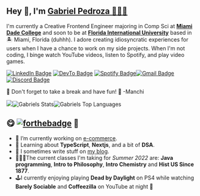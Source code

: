 Hey 👋, I'm [Gabriel Pedroza 🙇🏻‍♂️](https://www.linkedin.com/in/gabrielpedroza/)
----------------------------------------------------------------------------------

I'm currently a Creative Frontend Engineer majoring in Comp Sci at **[Miami Dade College](https://www.mdc.edu/)** and soon to be at **[Florida International University](https://www.fiu.edu/)** based in 🏝 Miami, Florida (duhhh). I adore creating idiosyncratic experiences for users when I have a chance to work on my side projects. When I'm not coding, I binge watch YouTube videos, listen to Spotify, and play video games.

[![LinkedIn Badge](https://img.shields.io/badge/-@gabrielpedroza-0077B5?style=flat-square&labelColor=0077B5&logo=LinkedIn&link=https://www.linkedin.com/in/gabrielpedroza/)](https://www.linkedin.com/in/gabrielpedroza/) [![DevTo Badge](https://img.shields.io/badge/-@gabrielpedroza-0A0A0A?style=flat-square&labelColor=0A0A0A&logo=dev.to&link=https://dev.to/gabrielpedroza)](https://dev.to/gabrielpedroza) [![Spotify Badge](https://img.shields.io/badge/-@gabrielpedroza-1ED760?style=flat-square&labelColor=fff&logo=Spotify&link=https://open.spotify.com/user/31zfd5mi3py2sxojccclfo764bqq)](https://open.spotify.com/user/31zfd5mi3py2sxojccclfo764bqq)[![Gmail Badge](https://img.shields.io/badge/Gmail-D14836?https://img.shields.io/badge/Gmail-D14836?style=flat-square&logo=gmail&logoColor=white&logo=gmail&logoColor=white)](mailto:theegabrielpedroza@gmail.com)[![Discord Badge](https://img.shields.io/badge/Discord-7289DA?https://img.shields.io/badge/Gmail-D14836?style=flat-square&logo=gmail&logoColor=white&logo=discord&logoColor=white)](https://discordapp.com/users/969429853793300490)

🐶 Don't forget to take a break and have fun! 🐶 -Manchi

![](https://c.tenor.com/A-ozELwp694AAAAC/thumbs-thumbs-up-kid.gif)![Gabriels Stats](https://github-readme-stats.vercel.app/api?username=gabrielpedroza&theme=tokyonight&show_icons=true&count_private=true)![Gabriels Top Languages](https://github-readme-stats.vercel.app/api/top-langs/?username=gabrielpedroza&theme=tokyonight&layout=compact)

😋 [![forthebadge](https://forthebadge.com/images/badges/contains-tasty-spaghetti-code.svg)](https://forthebadge.com) 🍝
--------------------

*   🔭 I’m currently working on [e-commerce](https://github.com/GabrielPedroza/e-commerce).
*   🧐 Learning about **TypeScript**, **Nextjs**, and a bit of **DSA**.
*   📝 I sometimes write stuff on [my blog](https://dev.to/gabrielpedroza).
*   👨🏻‍💻The current classes I'm taking for _Summer 2022_ are: **Java programming**, **Intro to Philosophy**, **Intro Chemistry** and **Hist US Since 1877**.
*   🕹I currently enjoying playing **Dead by Daylight** on PS4 while watching **Barely Sociable** and **Coffeezilla** on YouTube at night 🌙
